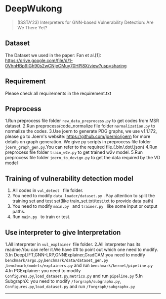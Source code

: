 # DeepWukong

> (ISSTA'23) Interpreters for GNN-based Vulnerability Detection: Are We There Yet?

## Dataset

The Dataset we used in the paper:
Fan et al.[1]: https://drive.google.com/file/d/1-0VhnHBp9IGh90s2wCNjeCMuy70HPl8X/view?usp=sharing

## Requirement

Please check all requirements in the requirement.txt

## Preprocess
1.Run preprocess file folder  ```raw_data_preprocess.py``` to get codes from MSR dataset.
2.Run preprocess/code_normalize file folder ```normalization.py``` to normalize the codes.
3.Use joern to generate PDG graphs, we use v1.1.172, please go to Joern's website: https://github.com/joernio/joern for more details on graph generation.
  We give py scripts in preprocess file folder ```joern_graph_gen.py```.You can refer to the required file.(.bin/.dot/.json)
4.Run preprocess file folder ```train_w2v.py``` to get trained w2v model.
5.Run preprocess file folder ```joern_to_devign.py``` to get the data required by the VD model

## Training of vulnerability detection model
1. All codes in ```vul_detect ``` file folder.
2. You need to modify ```data_loader/dataset.py ```.Pay attention to split the training set and test set(like train_set.txt/test.txt to provide data path)
3. You need to modify ```main.py ``` and ```trainer.py ``` like some input or output paths.
4. Run ```main.py ``` to train or test.

## Use interpreter to give Interpretation
1.All interpreter in ```vul_explainer ```file folder.
2.All interpreter has its readme.You can refer it.We have ## to point out which one need to modify.
3.In DeepLIFT,GNN-LRP,GNNExplainer,GradCAM:you need to modify ```benchmark/args.py```,```benchmark/data/dataset_gen.py ```,```benchmark/models/explainers.py``` and run ```benchmark/kernel/pipeline.py```
4.In PGExplainer: you need to modify ```Configures.py```,```load_dataset.py```,```metrics.py``` and run ```pipeline.py```
5.In SubgraphX: you need to modify ```/forgraph/subgraphx.py```, ```Configures.py```,```load_dataset.py``` and run ```/forgraph/subgraphx.py```

---

